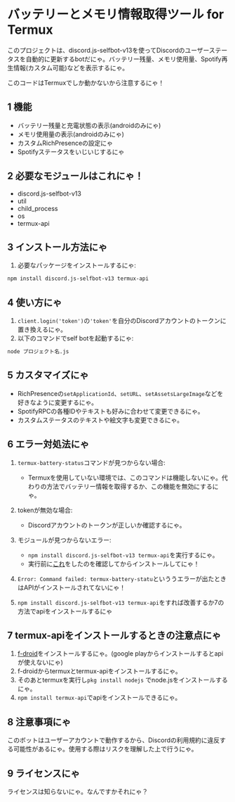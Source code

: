 # バッテリーとメモリ情報取得ツール for Termux
このプロジェクトは、discord.js-selfbot-v13を使ってDiscordのユーザーステータスを自動的に更新するbotだにゃ。バッテリー残量、メモリ使用量、Spotify再生情報(カスタム可能)などを表示するにゃ。

このコードはTermuxでしか動かないから注意するにゃ！

 ## 1 機能

- バッテリー残量と充電状態の表示(androidのみにゃ)
- メモリ使用量の表示(androidのみにゃ)
- カスタムRichPresenceの設定にゃ
- Spotifyステータスをいじいじするにゃ

## 2 必要なモジュールはこれにゃ！

- discord.js-selfbot-v13
- util
- child_process
- os
- termux-api

## 3 インストール方法にゃ

1. 必要なパッケージをインストールするにゃ:

```bash
npm install discord.js-selfbot-v13 termux-api
```

## 4 使い方にゃ

1. `client.login('token')`の`'token'`を自分のDiscordアカウントのトークンに置き換えるにゃ。
2. 以下のコマンドでself botを起動するにゃ:

```bash
node プロジェクト名.js
```

## 5 カスタマイズにゃ

- RichPresenceの`setApplicationId`、`setURL`、`setAssetsLargeImage`などを好きなように変更するにゃ。
- SpotifyRPCの各種IDやテキストも好みに合わせて変更できるにゃ。
- カスタムステータスのテキストや絵文字も変更できるにゃ。

## 6 エラー対処法にゃ

1. `termux-battery-status`コマンドが見つからない場合:
   - Termuxを使用していない環境では、このコマンドは機能しないにゃ。代わりの方法でバッテリー情報を取得するか、この機能を無効にするにゃ。

2. tokenが無効な場合:
   - Discordアカウントのトークンが正しいか確認するにゃ。

3. モジュールが見つからないエラー:
   - ```npm install discord.js-selfbot-v13 termux-api```を実行するにゃ。
   - 実行前に[これ](https://github.com/ikasan777/termux-api-battery-discord.js-selfbot-v13-status-jp/edit/main/README.md#termux-api%E3%82%92%E3%82%A4%E3%83%B3%E3%82%B9%E3%83%88%E3%83%BC%E3%83%AB%E3%81%99%E3%82%8B%E3%81%A8%E3%81%8D%E3%81%AE%E6%B3%A8%E6%84%8F%E7%82%B9%E3%81%AB%E3%82%83)をしたのを確認してからインストールしてにゃ！
4.  ```Error: Command failed: termux-battery-statu```といううエラーが出たときはAPIがインストールされてないにゃ！
5.  ```npm install discord.js-selfbot-v13 termux-api```をすれば改善するか7の方法でapiをインストールするにゃ
## 7 termux-apiをインストールするときの注意点にゃ
1. [f-droid](https://f-droid.org/ja/)をインストールするにゃ。(google playからインストールするとapiが使えないにゃ)
2. f-droidからtermuxとtermux-apiをインストールするにゃ。
3. そのあとtermuxを実行し```pkg install nodejs``` でnode.jsをインストールするにゃ。
4. ```npm install termux-api```でapiをインストールできるにゃ。

## 8 注意事項にゃ

このボットはユーザーアカウントで動作するから、Discordの利用規約に違反する可能性があるにゃ。使用する際はリスクを理解した上で行うにゃ。

## 9 ライセンスにゃ

ライセンスは知らないにゃ。なんですかそれにゃ？
